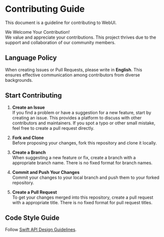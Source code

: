 # Contributing Guide

This document is a guideline for contributing to WebUI.

We Welcome Your Contribution!  
We value and appreciate your contributions. This project thrives due to the support and collaboration of our community members.

## Language Policy

When creating Issues or Pull Requests, please write in **English**. This ensures effective communication among contributors from diverse backgrounds.

## Start Contributing

1. **Create an Issue**  
   If you find a problem or have a suggestion for a new feature, start by creating an issue. This provides a platform to discuss with other contributors and maintainers. If you spot a typo or other small mistake, feel free to create a pull request directly.

2. **Fork and Clone**  
   Before proposing your changes, fork this repository and clone it locally.

3. **Create a Branch**  
   When suggesting a new feature or fix, create a branch with a appropriate branch name. There is no fixed format for branch names.

4. **Commit and Push Your Changes**  
   Commit your changes to your local branch and push them to your forked repository.

5. **Create a Pull Request**  
   To get your changes merged into this repository, create a pull request with a appropriate title. There is no fixed format for pull request titles.

## Code Style Guide

Follow [Swift API Design Guidelines](https://www.swift.org/documentation/api-design-guidelines/).
